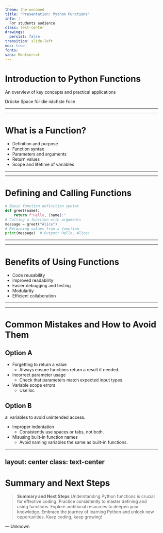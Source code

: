 ```yaml
---
theme: the-unnamed
title: "Presentation: Python Functions"
info: |
  For students audience
class: text-center
drawings:
  persist: false
transition: slide-left
mdc: true
fonts:
sans: Montserrat
---
```


# Introduction to Python Functions

An overview of key concepts and practical applications

<div @click="$slidev.nav.next" class="mt-12 py-1" hover:bg="white op-10">
  Drücke Space für die nächste Folie <carbon:arrow-right />
</div>

---
---
# What is a Function?

- Definition and purpose
- Function syntax
- Parameters and arguments
- Return values
- Scope and lifetime of variables


---
---
# Defining and Calling Functions

```python
# Basic function definition syntax
def greet(name):
    return f"Hello, {name}!"
# Calling a function with arguments
message = greet("Alice")
# Returning values from a function
print(message)  # Output: Hello, Alice!
```

---
---
# Benefits of Using Functions

- Code reusability
- Improved readability
- Easier debugging and testing
- Modularity
- Efficient collaboration


---
---
# Common Mistakes and How to Avoid Them

<div grid="~ cols-2 gap-4">
<div>

## Option A

- Forgetting to return a value
  - Always ensure functions return a result if needed.
- Incorrect parameter usage
  - Check that parameters match expected input types.
- Variable scope errors
  - Use loc

</div>
<div>

## Option B

al variables to avoid unintended access.
- Improper indentation
  - Consistently use spaces or tabs, not both.
- Misusing built-in function names
  - Avoid naming variables the same as built-in functions.

</div>
</div>

---
layout: center
class: text-center
---

# Summary and Next Steps

> **Summary and Next Steps**
Understanding Python functions is crucial for effective coding. Practice consistently to master defining and using functions. Explore additional resources to deepen your knowledge. Embrace the journey of learning Python and unlock new opportunities. Keep coding, keep growing!

— Unknown


